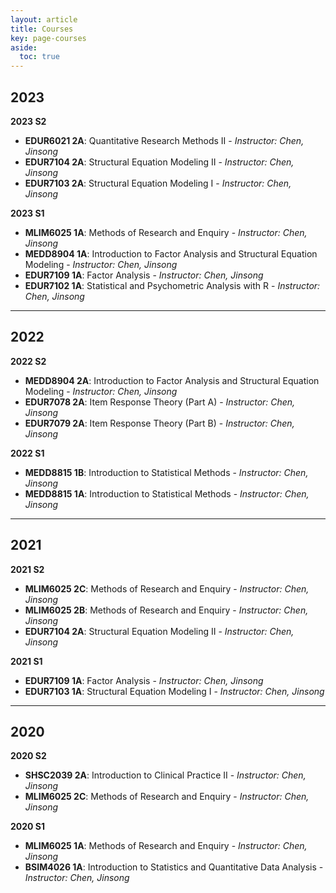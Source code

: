 ```yaml
---
layout: article
title: Courses
key: page-courses
aside:
  toc: true
---
```


## 2023

**2023 S2**
- **EDUR6021 2A**: Quantitative Research Methods II - *Instructor: Chen, Jinsong*
- **EDUR7104 2A**: Structural Equation Modeling II - *Instructor: Chen, Jinsong*
- **EDUR7103 2A**: Structural Equation Modeling I - *Instructor: Chen, Jinsong*

**2023 S1**
- **MLIM6025 1A**: Methods of Research and Enquiry - *Instructor: Chen, Jinsong*
- **MEDD8904 1A**: Introduction to Factor Analysis and Structural Equation Modeling - *Instructor: Chen, Jinsong*
- **EDUR7109 1A**: Factor Analysis - *Instructor: Chen, Jinsong*
- **EDUR7102 1A**: Statistical and Psychometric Analysis with R - *Instructor: Chen, Jinsong*

---

## 2022

**2022 S2**
- **MEDD8904 2A**: Introduction to Factor Analysis and Structural Equation Modeling - *Instructor: Chen, Jinsong*
- **EDUR7078 2A**: Item Response Theory (Part A) - *Instructor: Chen, Jinsong*
- **EDUR7079 2A**: Item Response Theory (Part B) - *Instructor: Chen, Jinsong*

**2022 S1**
- **MEDD8815 1B**: Introduction to Statistical Methods - *Instructor: Chen, Jinsong*
- **MEDD8815 1A**: Introduction to Statistical Methods - *Instructor: Chen, Jinsong*

---

## 2021

**2021 S2**
- **MLIM6025 2C**: Methods of Research and Enquiry - *Instructor: Chen, Jinsong*
- **MLIM6025 2B**: Methods of Research and Enquiry - *Instructor: Chen, Jinsong*
- **EDUR7104 2A**: Structural Equation Modeling II - *Instructor: Chen, Jinsong*

**2021 S1**
- **EDUR7109 1A**: Factor Analysis - *Instructor: Chen, Jinsong*
- **EDUR7103 1A**: Structural Equation Modeling I - *Instructor: Chen, Jinsong*

---

## 2020

**2020 S2**
- **SHSC2039 2A**: Introduction to Clinical Practice II - *Instructor: Chen, Jinsong*
- **MLIM6025 2C**: Methods of Research and Enquiry - *Instructor: Chen, Jinsong*

**2020 S1**
- **MLIM6025 1A**: Methods of Research and Enquiry - *Instructor: Chen, Jinsong*
- **BSIM4026 1A**: Introduction to Statistics and Quantitative Data Analysis - *Instructor: Chen, Jinsong*